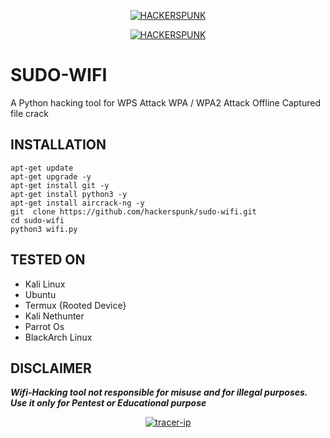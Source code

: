 <p align="center">
<a href="https://punkers.business.site"><img title="HACKERSPUNK" src="https://img.shields.io/badge/MADE%20IN-INDIA-SCRIPT?colorA=%23ff8100&colorB=%23017e40&colorC=%23ff0000&style=for-the-badge"></a>
</p>
</p>
<p align="center">
<a href="https://punkers.business.site"><img title="HACKERSPUNK" src="https://img.shields.io/badge/HACKERS-PUNK-green?style=for-the-badge&logo=appveyor"></a>
</p>

# SUDO-WIFI
A Python hacking tool for WPS Attack WPA / WPA2 Attack Offline Captured file crack

## INSTALLATION
```
apt-get update
apt-get upgrade -y
apt-get install git -y
apt-get install python3 -y
apt-get install aircrack-ng -y
git  clone https://github.com/hackerspunk/sudo-wifi.git
cd sudo-wifi
python3 wifi.py
```
## TESTED ON
* Kali Linux
* Ubuntu
* Termux {Rooted Device}
* Kali Nethunter
* Parrot Os
* BlackArch Linux
## DISCLAIMER
*****Wifi-Hacking tool not responsible for misuse and for illegal purposes. Use it only for Pentest or Educational purpose*****
<p align="center">
<a href="https://hackerspunk.tk"><img title="tracer-ip" src="https://github.com/Punker-Bhai/sudo-wifi/blob/35f7f321a1d6fb8d64d65601bea28bfc35b3f010/Screenshot_20210402-010745~2.png"></a>
</p>
